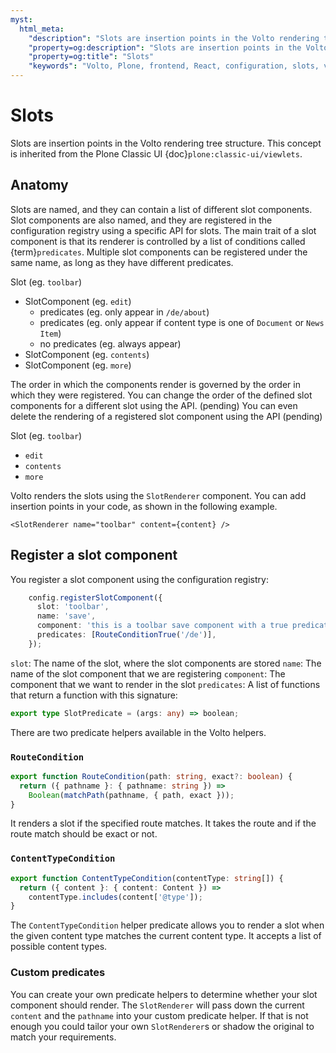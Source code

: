 ```yaml
---
myst:
  html_meta:
    "description": "Slots are insertion points in the Volto rendering tree structure."
    "property=og:description": "Slots are insertion points in the Volto rendering tree structure."
    "property=og:title": "Slots"
    "keywords": "Volto, Plone, frontend, React, configuration, slots, viewlets"
---
```


# Slots

Slots are insertion points in the Volto rendering tree structure.
This concept is inherited from the Plone Classic UI {doc}`plone:classic-ui/viewlets`.

## Anatomy

Slots are named, and they can contain a list of different slot components.
Slot components are also named, and they are registered in the configuration registry using a specific API for slots.
The main trait of a slot component is that its renderer is controlled by a list of conditions called {term}`predicates`.
Multiple slot components can be registered under the same name, as long as they have different predicates.

Slot (eg. `toolbar`)
  - SlotComponent (eg. `edit`)
    - predicates (eg. only appear in `/de/about`)
    - predicates (eg. only appear if content type is one of `Document` or `News Item`)
    - no predicates (eg. always appear)
  - SlotComponent (eg. `contents`)
  - SlotComponent (eg. `more`)

The order in which the components render is governed by the order in which they were registered.
You can change the order of the defined slot components for a different slot using the API. (pending)
You can even delete the rendering of a registered slot component using the API (pending)

Slot (eg. `toolbar`)
  - `edit`
  - `contents`
  - `more`

Volto renders the slots using the `SlotRenderer` component.
You can add insertion points in your code, as shown in the following example.

```tsx
<SlotRenderer name="toolbar" content={content} />
```

## Register a slot component

You register a slot component using the configuration registry:

```ts
    config.registerSlotComponent({
      slot: 'toolbar',
      name: 'save',
      component: 'this is a toolbar save component with a true predicate',
      predicates: [RouteConditionTrue('/de')],
    });
```

`slot`: The name of the slot, where the slot components are stored
`name`: The name of the slot component that we are registering
`component`: The component that we want to render in the slot
`predicates`: A list of functions that return a function with this signature:

```ts
export type SlotPredicate = (args: any) => boolean;
```

There are two predicate helpers available in the Volto helpers.

### `RouteCondition`

```ts
export function RouteCondition(path: string, exact?: boolean) {
  return ({ pathname }: { pathname: string }) =>
    Boolean(matchPath(pathname, { path, exact }));
}
```

It renders a slot if the specified route matches.
It takes the route and if the route match should be exact or not.

### `ContentTypeCondition`

```ts
export function ContentTypeCondition(contentType: string[]) {
  return ({ content }: { content: Content }) =>
    contentType.includes(content['@type']);
}
```

The `ContentTypeCondition` helper predicate allows you to render a slot when the given content type matches the current content type.
It accepts a list of possible content types.

### Custom predicates

You can create your own predicate helpers to determine whether your slot component should render.
The `SlotRenderer` will pass down the current `content` and the `pathname` into your custom predicate helper.
If that is not enough you could tailor your own `SlotRenderer`s or shadow the original to match your requirements.
